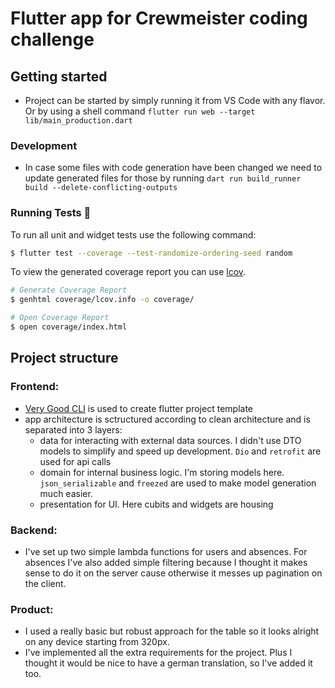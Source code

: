 # Flutter app for Crewmeister coding challenge
## Getting started
- Project can be started by simply running it from VS Code with any flavor. Or by using a shell command `flutter run web --target lib/main_production.dart`

### Development
- In case some files with code generation have been changed we need to update generated files for those by running `dart run build_runner build --delete-conflicting-outputs`

### Running Tests 🧪

To run all unit and widget tests use the following command:

```sh
$ flutter test --coverage --test-randomize-ordering-seed random
```

To view the generated coverage report you can use [lcov](https://github.com/linux-test-project/lcov).

```sh
# Generate Coverage Report
$ genhtml coverage/lcov.info -o coverage/

# Open Coverage Report
$ open coverage/index.html
```

## Project structure
### Frontend:
- [Very Good CLI](https://pub.dev/packages/very_good_cli) is used to create flutter project template
- app architecture is sctructured according to clean architecture and is separated into 3 layers:
  * data for interacting with external data sources. I didn't use DTO models to simplify and speed up development. `Dio` and `retrofit` are used for api calls
  * domain for internal business logic. I'm storing models here. `json_serializable` and `freezed` are used to make model generation much easier.
  * presentation for UI. Here cubits and widgets are housing

### Backend:
- I've set up two simple lambda functions for users and absences. For absences I've also added simple filtering because I thought it makes sense to do it on the server cause otherwise it messes up pagination on the client.

### Product:
- I used a really basic but robust approach for the table so it looks alright on any device starting from 320px.
- I've implemented all the extra requirements for the project. Plus I thought it would be nice to have a german translation, so I've added it too.


